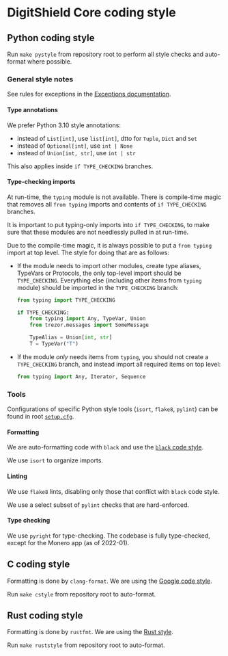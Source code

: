 # DigitShield Core coding style

## Python coding style

Run `make pystyle` from repository root to perform all style checks and auto-format
where possible.

### General style notes

See rules for exceptions in the [Exceptions documentation](./exceptions.md).

#### Type annotations

We prefer Python 3.10 style annotations:

* instead of `List[int]`, use `list[int]`, dtto for `Tuple`, `Dict` and `Set`
* instead of `Optional[int]`, use `int | None`
* instead of `Union[int, str]`, use `int | str`

This also applies inside `if TYPE_CHECKING` branches.

#### Type-checking imports

At run-time, the `typing` module is not available. There is compile-time magic that
removes all `from typing` imports and contents of `if TYPE_CHECKING` branches.

It is important to put typing-only imports into `if TYPE_CHECKING`, to make sure that
these modules are not needlessly pulled in at run-time.

Due to the compile-time magic, it is always possible to put a `from typing` import
at top level. The style for doing that are as follows:

* If the module needs to import other modules, create type aliases, TypeVars or
  Protocols, the only top-level import should be `TYPE_CHECKING`. Everything else
  (including other items from `typing` module) should be imported in the `TYPE_CHECKING`
  branch:
  ```python
  from typing import TYPE_CHECKING

  if TYPE_CHECKING:
      from typing import Any, TypeVar, Union
      from trezor.messages import SomeMessage

      TypeAlias = Union[int, str]
      T = TypeVar("T")
  ```
* If the module _only_ needs items from `typing`, you should not create a
  `TYPE_CHECKING` branch, and instead import all required items on top level:
  ```python
  from typing import Any, Iterator, Sequence
  ```

### Tools

Configurations of specific Python style tools (`isort`, `flake8`, `pylint`) can be found
in root [`setup.cfg`].

[`setup.cfg`]: https://github.com/ziancube/digitshield-touch-firmware/blob/master/setup.cfg

#### Formatting

We are auto-formatting code with `black` and use the [`black` code
style](https://black.readthedocs.io/en/stable/the_black_code_style/index.html).

We use `isort` to organize imports.

#### Linting

We use `flake8` lints, disabling only those that conflict with `black` code style.

We use a select subset of `pylint` checks that are hard-enforced.

#### Type checking

We use `pyright` for type-checking. The codebase is fully type-checked, except for
the Monero app (as of 2022-01).


## C coding style

Formatting is done by `clang-format`. We are using the [Google code
style](https://google.github.io/styleguide/cppguide.html).

Run `make cstyle` from repository root to auto-format.

## Rust coding style

Formatting is done by `rustfmt`. We are using the [Rust
style](https://github.com/rust-dev-tools/fmt-rfcs/blob/master/guide/guide.md).

Run `make ruststyle` from repository root to auto-format.
